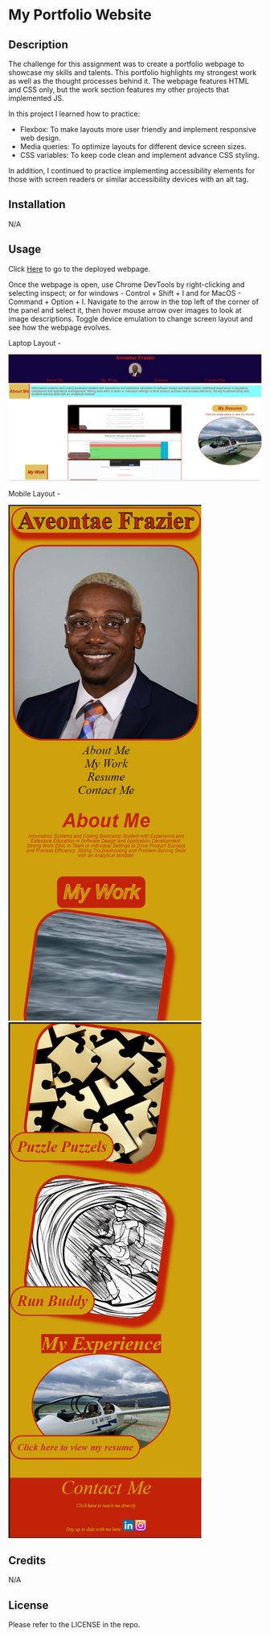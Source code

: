 # My Portfolio Website

## Description

The challenge for this assignment was to create a portfolio webpage to showcase my skills and talents. This portfolio highlights my strongest work as well as the thought processes behind it. The webpage features HTML and CSS only, but the work section features my other projects that implemented JS.

In this project I learned how to practice:
- Flexbox: To make layouts more user friendly and implement responsive web design.
- Media queries: To optimize layouts for different device screen sizes.
- CSS variables: To keep code clean and implement advance CSS styling.

In addition, I continued to practice implementing accessibility elements for those with screen readers or similar accessibility devices with an alt tag.

## Installation

N/A

## Usage

Click [Here](https://afrazier01.github.io/Portfolio-Webpage/) to go to the deployed webpage. 

Once the webpage is open, use Chrome DevTools by right-clicking and selecting inspect; or for windows - Control + Shift + I and for MacOS - Command + Option + I. Navigate to the arrow in the top left of the corner of the panel and select it, then hover mouse arrow over images to look at image descriptions. Toggle device emulation to change screen layout and see how the webpage evolves.



Laptop Layout - 

![Screenshot of deployed website](./assets/images/webpage-screenshot1.png)



Mobile Layout - 

![Screenshot of code comments](./assets/images/webpage-screenshot2.png)
![Screenshot of code comments](./assets/images/webpage-screenshot3.png)

## Credits

N/A

## License

Please refer to the LICENSE in the repo.

